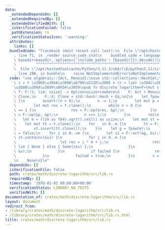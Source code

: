 ```yaml
---
data:
  _extendedDependsOn: []
  _extendedRequiredBy: []
  _extendedVerifiedWith: []
  _isVerificationFailed: false
  _pathExtension: rs
  _verificationStatusIcon: ':warning:'
  attributes:
    links: []
  bundledCode: "Traceback (most recent call last):\n  File \"/opt/hostedtoolcache/Python/3.11.3/x64/lib/python3.11/site-packages/onlinejudge_verify/documentation/build.py\"\
    , line 71, in _render_source_code_stat\n    bundled_code = language.bundle(stat.path,\
    \ basedir=basedir, options={'include_paths': [basedir]}).decode()\n          \
    \         ^^^^^^^^^^^^^^^^^^^^^^^^^^^^^^^^^^^^^^^^^^^^^^^^^^^^^^^^^^^^^^^^^^^^^^^^^^^^^^^^^\n\
    \  File \"/opt/hostedtoolcache/Python/3.11.3/x64/lib/python3.11/site-packages/onlinejudge_verify/languages/rust.py\"\
    , line 288, in bundle\n    raise NotImplementedError\nNotImplementedError\n"
  code: "use algebraic::{Act, Monoid};\nuse std::collections::HashSet;\n\n/// f^n\
    \ s = t \u3068\u306A\u308B\u6700\u521D\u306E n (n < lim) \u304C\u5B58\u5728\u3059\
    \u308B\u306A\u3089\u8FD4\u3059\npub fn discrete_logarithm<F>(mut s: F::X, t: F::X,\
    \ f: F::S, lim: usize) -> Option<usize>\nwhere\n    F: Act + Monoid,\n    F::S:\
    \ Clone,\n    F::X: Clone + std::hash::Hash + Eq,\n{\n    let fpow = |mut n: usize|\
    \ {\n        assert!(n > 0);\n        n -= 1;\n        let mut p = f.clone();\n\
    \        let mut res = f.clone();\n        while n > 0 {\n            if n & 1\
    \ == 1 {\n                res = F::op(&res, &p);\n            }\n            p\
    \ = F::op(&p, &p);\n            n >>= 1;\n        }\n        res\n    };\n\n \
    \   let m = (lim as f64).sqrt().ceil() as usize;\n    let mut st = HashSet::new();\n\
    \    let mut tt = t.clone();\n    for _ in 0..m {\n        tt = F::act(&f, &tt);\n\
    \        st.insert(tt.clone());\n    }\n    let g = fpow(m);\n    let mut failed\
    \ = false;\n    for i in 0..=m {\n        let s1 = F::act(&g, &s);\n        if\
    \ st.contains(&s1) {\n            for j in 0..m {\n                if s == t {\n\
    \                    let res = i * m + j;\n                    return if res >=\
    \ lim { None } else { Some(res) };\n                }\n                s = F::act(&f,\
    \ &s);\n            }\n            if failed {\n                return None;\n\
    \            }\n            failed = true;\n        }\n        s = s1;\n    }\n\
    \n    None\n}\n"
  dependsOn: []
  isVerificationFile: false
  path: crates/math/discrete-logarithm/src/lib.rs
  requiredBy: []
  timestamp: '1970-01-01 00:00:00+00:00'
  verificationStatus: LIBRARY_NO_TESTS
  verifiedWith: []
documentation_of: crates/math/discrete-logarithm/src/lib.rs
layout: document
redirect_from:
- /library/crates/math/discrete-logarithm/src/lib.rs
- /library/crates/math/discrete-logarithm/src/lib.rs.html
title: crates/math/discrete-logarithm/src/lib.rs
---
```

